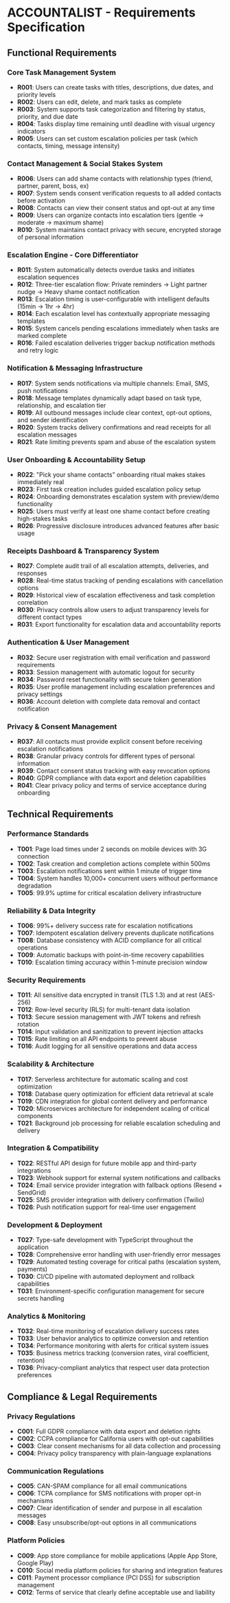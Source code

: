 # ACCOUNTALIST - Requirements Specification

## Functional Requirements

### Core Task Management System

- **R001**: Users can create tasks with titles, descriptions, due dates, and priority levels
- **R002**: Users can edit, delete, and mark tasks as complete
- **R003**: System supports task categorization and filtering by status, priority, and due date
- **R004**: Tasks display time remaining until deadline with visual urgency indicators
- **R005**: Users can set custom escalation policies per task (which contacts, timing, message intensity)

### Contact Management & Social Stakes System

- **R006**: Users can add shame contacts with relationship types (friend, partner, parent, boss, ex)
- **R007**: System sends consent verification requests to all added contacts before activation
- **R008**: Contacts can view their consent status and opt-out at any time
- **R009**: Users can organize contacts into escalation tiers (gentle → moderate → maximum shame)
- **R010**: System maintains contact privacy with secure, encrypted storage of personal information

### Escalation Engine - Core Differentiator

- **R011**: System automatically detects overdue tasks and initiates escalation sequences
- **R012**: Three-tier escalation flow: Private reminders → Light partner nudge → Heavy shame contact notification
- **R013**: Escalation timing is user-configurable with intelligent defaults (15min → 1hr → 4hr)
- **R014**: Each escalation level has contextually appropriate messaging templates
- **R015**: System cancels pending escalations immediately when tasks are marked complete
- **R016**: Failed escalation deliveries trigger backup notification methods and retry logic

### Notification & Messaging Infrastructure

- **R017**: System sends notifications via multiple channels: Email, SMS, push notifications
- **R018**: Message templates dynamically adapt based on task type, relationship, and escalation tier
- **R019**: All outbound messages include clear context, opt-out options, and sender identification
- **R020**: System tracks delivery confirmations and read receipts for all escalation messages
- **R021**: Rate limiting prevents spam and abuse of the escalation system

### User Onboarding & Accountability Setup

- **R022**: "Pick your shame contacts" onboarding ritual makes stakes immediately real
- **R023**: First task creation includes guided escalation policy setup
- **R024**: Onboarding demonstrates escalation system with preview/demo functionality
- **R025**: Users must verify at least one shame contact before creating high-stakes tasks
- **R026**: Progressive disclosure introduces advanced features after basic usage

### Receipts Dashboard & Transparency System

- **R027**: Complete audit trail of all escalation attempts, deliveries, and responses
- **R028**: Real-time status tracking of pending escalations with cancellation options
- **R029**: Historical view of escalation effectiveness and task completion correlation
- **R030**: Privacy controls allow users to adjust transparency levels for different contact types
- **R031**: Export functionality for escalation data and accountability reports

### Authentication & User Management

- **R032**: Secure user registration with email verification and password requirements
- **R033**: Session management with automatic logout for security
- **R034**: Password reset functionality with secure token generation
- **R035**: User profile management including escalation preferences and privacy settings
- **R036**: Account deletion with complete data removal and contact notification

### Privacy & Consent Management

- **R037**: All contacts must provide explicit consent before receiving escalation notifications
- **R038**: Granular privacy controls for different types of personal information
- **R039**: Contact consent status tracking with easy revocation options
- **R040**: GDPR compliance with data export and deletion capabilities
- **R041**: Clear privacy policy and terms of service acceptance during onboarding

## Technical Requirements

### Performance Standards

- **T001**: Page load times under 2 seconds on mobile devices with 3G connection
- **T002**: Task creation and completion actions complete within 500ms
- **T003**: Escalation notifications sent within 1 minute of trigger time
- **T004**: System handles 10,000+ concurrent users without performance degradation
- **T005**: 99.9% uptime for critical escalation delivery infrastructure

### Reliability & Data Integrity

- **T006**: 99%+ delivery success rate for escalation notifications
- **T007**: Idempotent escalation delivery prevents duplicate notifications
- **T008**: Database consistency with ACID compliance for all critical operations
- **T009**: Automatic backups with point-in-time recovery capabilities
- **T010**: Escalation timing accuracy within 1-minute precision window

### Security Requirements

- **T011**: All sensitive data encrypted in transit (TLS 1.3) and at rest (AES-256)
- **T012**: Row-level security (RLS) for multi-tenant data isolation
- **T013**: Secure session management with JWT tokens and refresh rotation
- **T014**: Input validation and sanitization to prevent injection attacks
- **T015**: Rate limiting on all API endpoints to prevent abuse
- **T016**: Audit logging for all sensitive operations and data access

### Scalability & Architecture

- **T017**: Serverless architecture for automatic scaling and cost optimization
- **T018**: Database query optimization for efficient data retrieval at scale
- **T019**: CDN integration for global content delivery and performance
- **T020**: Microservices architecture for independent scaling of critical components
- **T021**: Background job processing for reliable escalation scheduling and delivery

### Integration & Compatibility

- **T022**: RESTful API design for future mobile app and third-party integrations
- **T023**: Webhook support for external system notifications and callbacks
- **T024**: Email service provider integration with fallback options (Resend + SendGrid)
- **T025**: SMS provider integration with delivery confirmation (Twilio)
- **T026**: Push notification support for real-time user engagement

### Development & Deployment

- **T027**: Type-safe development with TypeScript throughout the application
- **T028**: Comprehensive error handling with user-friendly error messages
- **T029**: Automated testing coverage for critical paths (escalation system, payments)
- **T030**: CI/CD pipeline with automated deployment and rollback capabilities
- **T031**: Environment-specific configuration management for secure secrets handling

### Analytics & Monitoring

- **T032**: Real-time monitoring of escalation delivery success rates
- **T033**: User behavior analytics to optimize conversion and retention
- **T034**: Performance monitoring with alerts for critical system issues
- **T035**: Business metrics tracking (conversion rates, viral coefficient, retention)
- **T036**: Privacy-compliant analytics that respect user data protection preferences

## Compliance & Legal Requirements

### Privacy Regulations

- **C001**: Full GDPR compliance with data export and deletion rights
- **C002**: CCPA compliance for California users with opt-out capabilities
- **C003**: Clear consent mechanisms for all data collection and processing
- **C004**: Privacy policy transparency with plain-language explanations

### Communication Regulations

- **C005**: CAN-SPAM compliance for all email communications
- **C006**: TCPA compliance for SMS notifications with proper opt-in mechanisms
- **C007**: Clear identification of sender and purpose in all escalation messages
- **C008**: Easy unsubscribe/opt-out options in all communications

### Platform Policies

- **C009**: App store compliance for mobile applications (Apple App Store, Google Play)
- **C010**: Social media platform policies for sharing and integration features
- **C011**: Payment processor compliance (PCI DSS) for subscription management
- **C012**: Terms of service that clearly define acceptable use and liability
